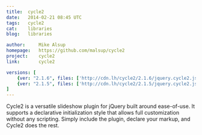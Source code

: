```yaml
---
title:	cycle2
date:	2014-02-21 08:45 UTC
tags:	cycle2
cat:	libraries
blog:	libraries

author:		Mike Alsup
homepage:	https://github.com/malsup/cycle2
project:	cycle2
link:		cycle2

versions: [
	{ver: "2.1.6", files: ['http://cdn.lh/cycle2/2.1.6/jquery.cycle2.js', 'http://cdn.lh/cycle2/2.1.6/jquery.cycle2.min.js', 'http://cdn.lh/cycle2/2.1.6/plugin/jquery.cycle2.caption2.min.js', 'http://cdn.lh/cycle2/2.1.6/core/jquery.cycle2.caption.min.js']},
	{ver: "2.1.5", files: ['http://cdn.lh/cycle2/2.1.5/jquery.cycle2.js', 'http://cdn.lh/cycle2/2.1.5/jquery.cycle2.min.js', 'http://cdn.lh/cycle2/2.1.5/plugin/jquery.cycle2.caption2.min.js', 'http://cdn.lh/cycle2/2.1.5/core/jquery.cycle2.caption.min.js']}
]
---
```


Cycle2 is a versatile slideshow plugin for jQuery built around ease-of-use. It supports a declarative initialization style that allows full customization without any scripting. Simply include the plugin, declare your markup, and Cycle2 does the rest.